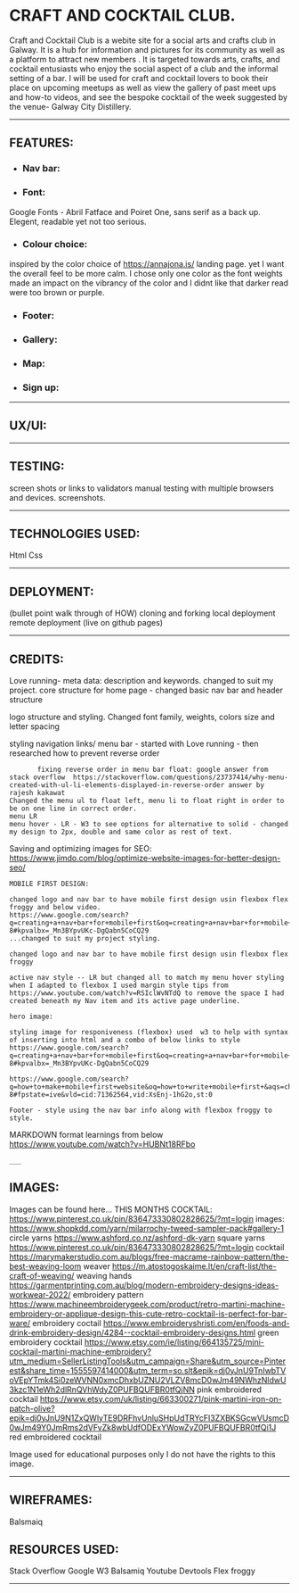 # CRAFT AND COCKTAIL CLUB.

Craft and Cocktail Club is a webite site for a social arts and crafts club in Galway. It is a hub for information and pictures for its community as well as a platform to attract new members . It is targeted towards arts, crafts, and cocktail entusiasts who enjoy the social aspect of a club and the informal setting of a bar. I will be used for craft and cocktail lovers to book their place on upcoming meetups as well as view the gallery of past meet ups and how-to videos, and see the bespoke cocktail of the week suggested by the venue- Galway City Distillery.

___

## FEATURES:

* ### Nav bar:



* ### Font:
Google Fonts - Abril Fatface and Poiret One, sans serif as a back up. Elegent, readable yet not too serious.

* ### Colour choice:
inspired by the color choice of https://annajona.is/ landing page. yet I want the overall feel to be more calm.
I chose only one color as the font weights made an impact on the vibrancy of the color and I didnt like that darker read were too brown or purple. 

* ### Footer:

* ### Gallery:

* ### Map:

* ### Sign up:

___

## UX/UI:

___

## TESTING:
screen shots or links to validators
manual testing with multiple browsers and devices. screenshots.

___

## TECHNOLOGIES USED:

Html
Css

___

## DEPLOYMENT:
(bullet point walk through of HOW)
cloning and forking
local deployment
remote deployment (live on github pages)

___

## CREDITS:

Love running- meta data: description and keywords. changed to suit my project.
            core structure for home page - changed 
            basic nav bar and header structure

 logo structure and styling. Changed font family, weights, colors size and letter spacing

 styling navigation links/ menu bar - started with Love running - then researched how to prevent reverse order
            
           fixing reverse order in menu bar float: google answer from stack overflow  https://stackoverflow.com/questions/23737414/why-menu-created-with-ul-li-elements-displayed-in-reverse-order answer by rajesh kakawat
    Changed the menu ul to float left, menu li to float right in order to be on one line in correct order. 
    menu LR 
    menu hover - LR - W3 to see options for alternative to solid - changed my design to 2px, double and same color as rest of text. 

Saving and optimizing images for SEO: 
https://www.jimdo.com/blog/optimize-website-images-for-better-design-seo/

    MOBILE FIRST DESIGN: 

    changed logo and nav bar to have mobile first design usin flexbox flex froggy and below video. 
    https://www.google.com/search?q=creating+a+nav+bar+for+mobile+first&oq=creating+a+nav+bar+for+mobile+first+&aqs=chrome..69i57j33i10i160l5.20679j1j7&sourceid=chrome&ie=UTF-8#kpvalbx=_Mn3BYpvUKc-DgQabn5CoCQ29
    ...changed to suit my project styling.

    changed logo and nav bar to have mobile first design usin flexbox flex froggy

    active nav style -- LR but changed all to match my menu hover styling
    when I adapted to flexbox I used margin style tips from https://www.youtube.com/watch?v=RSIclWvNTdQ to remove the space I had created beneath my Nav item and its active page underline.

    hero image:

    styling image for responiveness (flexbox) used  w3 to help with syntax of inserting into html and a combo of below links to style 
    https://www.google.com/search?q=creating+a+nav+bar+for+mobile+first&oq=creating+a+nav+bar+for+mobile+first+&aqs=chrome..69i57j33i10i160l5.20679j1j7&sourceid=chrome&ie=UTF-8#kpvalbx=_Mn3BYpvUKc-DgQabn5CoCQ29

    https://www.google.com/search?q=how+to+make+mobile+first+website&oq=how+to+write+mobile+first+&aqs=chrome.2.0i512j69i57j0i22i30j0i10i22i30j0i22i30l3j0i15i22i30j0i390l2.16112j0j7&sourceid=chrome&ie=UTF-8#fpstate=ive&vld=cid:71362564,vid:XsEnj-1hG2o,st:0

    Footer - style using the nav bar info along with flexbox froggy to style.

MARKDOWN format learnings from below
https://www.youtube.com/watch?v=HUBNt18RFbo

    ___
## IMAGES: 

Images can be found here...
THIS MONTHS COCKTAIL: https://www.pinterest.co.uk/pin/836473330802828625/?mt=login
images: https://www.shopkdd.com/yarn/milarrochy-tweed-sampler-pack#gallery-1 circle yarns
https://www.ashford.co.nz/ashford-dk-yarn square yarns 
https://www.pinterest.co.uk/pin/836473330802828625/?mt=login cocktail
https://marymakerstudio.com.au/blogs/free-macrame-rainbow-pattern/the-best-weaving-loom weaver
https://m.atostogoskaime.lt/en/craft-list/the-craft-of-weaving/ weaving hands
https://garmentprinting.com.au/blog/modern-embroidery-designs-ideas-workwear-2022/ embroidery pattern
https://www.machineembroiderygeek.com/product/retro-martini-machine-embroidery-or-applique-design-this-cute-retro-cocktail-is-perfect-for-bar-ware/ embroidery coctail
https://www.embroideryshristi.com/en/foods-and-drink-embroidery-design/4284--cocktail-embroidery-designs.html green embroidery cocktail
https://www.etsy.com/ie/listing/664135725/mini-cocktail-martini-machine-embroidery?utm_medium=SellerListingTools&utm_campaign=Share&utm_source=Pinterest&share_time=1555597414000&utm_term=so.slt&epik=dj0yJnU9TnIwbTVoVEpYTmk4Si0zeWVNN0xmcDhxbUZNU2VLZV8mcD0wJm49NWhzNldwU3kzc1N1eWh2dlRnQVhWdyZ0PUFBQUFBR0tfQjNN pink embroidered cocktail
https://www.etsy.com/uk/listing/663300271/pink-martini-iron-on-patch-olive?epik=dj0yJnU9N1ZxQWlyTE9DRFhvUnluSHpUdTRYcFI3ZXBKSGcwVUsmcD0wJm49Y0JmRms2dVFvZk8wbUdfODExYWowZyZ0PUFBQUFBR0tfQi1J red embroidered cocktail

Image used for educational purposes only I do not have the rights to this image.

___
## WIREFRAMES:

Balsmaiq

## RESOURCES USED:

Stack Overflow
Google
W3
Balsamiq 
Youtube
Devtools
Flex froggy

___